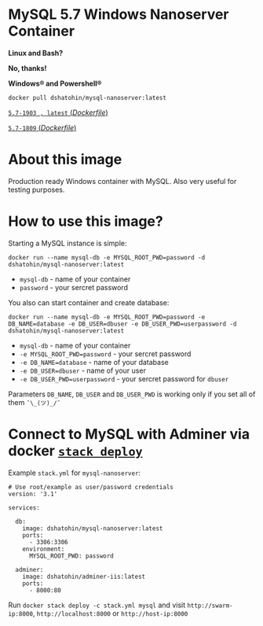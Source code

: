 # MySQL 5.7 Windows Nanoserver Container

**Linux and Bash?**

**No, thanks!**

**Windows® and Powershell®**

`docker pull dshatohin/mysql-nanoserver:latest`

[`5.7-1903 , latest` (*Dockerfile*)](https://github.com/dshatohin/mysql-nanoserver-docker/blob/master/mysql-nanoserver_5.7-1903/Dockerfile)

[`5.7-1809` (*Dockerfile*)](https://github.com/dshatohin/mysql-nanoserver-docker/blob/master/mysql-nanoserver_5.7-1809/Dockerfile)

# About this image
Production ready Windows container with MySQL. Also very useful for testing purposes.

# How to use this image?
Starting a MySQL instance is simple:

`docker run --name mysql-db -e MYSQL_ROOT_PWD=password -d dshatohin/mysql-nanoserver:latest`

 - `mysql-db` - name of your container
 - `password` - your sercret password

You also can start container and create database:

`docker run --name mysql-db -e MYSQL_ROOT_PWD=password -e DB_NAME=database -e DB_USER=dbuser -e DB_USER_PWD=userpassword -d dshatohin/mysql-nanoserver:latest`

 - `mysql-db` - name of your container
 - `-e MYSQL_ROOT_PWD=password` - your sercret password
 - `-e DB_NAME=database` - name of your database
 - `-e DB_USER=dbuser` - name of your user
 - `-e DB_USER_PWD=userpassword` - your sercret password for `dbuser`

Parameters `DB_NAME`, `DB_USER` and `DB_USER_PWD` is working only if you set all of them `¯\_(ツ)_/¯`

# Connect to MySQL with Adminer via docker [`stack deploy`](https://docs.docker.com/engine/reference/commandline/stack_deploy)
Example `stack.yml` for `mysql-nanoserver`:
```
# Use root/example as user/password credentials
version: '3.1'

services:

  db:
    image: dshatohin/mysql-nanoserver:latest
    ports:
      - 3306:3306
    environment:
      MYSQL_ROOT_PWD: password

  adminer:
    image: dshatohin/adminer-iis:latest
    ports:
      - 8000:80
```
Run `docker stack deploy -c stack.yml mysql` and visit `http://swarm-ip:8000`, `http://localhost:8000` or `http://host-ip:8000`
